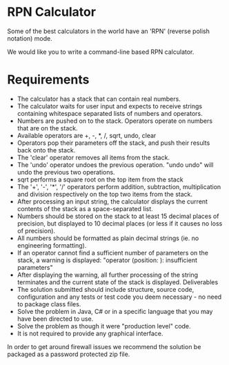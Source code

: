 # RPN Calculator
Some of the best calculators in the world have an 'RPN' (reverse polish notation) mode.

We would like you to write a command-line based RPN calculator.

# Requirements
* The calculator has a stack that can contain real numbers.
* The calculator waits for user input and expects to receive strings containing whitespace separated lists of numbers and operators.
* Numbers are pushed on to the stack. Operators operate on numbers that are on the stack.
* Available operators are +, -, *, /, sqrt, undo, clear
* Operators pop their parameters off the stack, and push their results back onto the stack.
* The 'clear' operator removes all items from the stack.
* The 'undo' operator undoes the previous operation. "undo undo" will undo the previous two operations.
* sqrt performs a square root on the top item from the stack
* The '+', '-', '*', '/' operators perform addition, subtraction, multiplication and division respectively on the top two items from the stack.
* After processing an input string, the calculator displays the current contents of the stack as a space-separated list.
* Numbers should be stored on the stack to at least 15 decimal places of precision, but displayed to 10 decimal places (or less if it
causes no loss of precision).
* All numbers should be formatted as plain decimal strings (ie. no engineering formatting).
* If an operator cannot find a sufficient number of parameters on the stack, a warning is displayed: "operator <operator> (position: <pos>): insufficient parameters"
* After displaying the warning, all further processing of the string terminates and the current state of the stack is displayed.
Deliverables
* The solution submitted should include structure, source code, configuration and any tests or test code you deem necessary - no need
to package class files.
* Solve the problem in Java, C# or in a specific language that you may have been directed to use.
* Solve the problem as though it were "production level" code.
* It is not required to provide any graphical interface.

In order to get around firewall issues we recommend the solution be packaged as a password protected zip file.